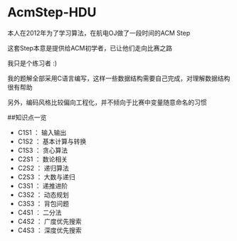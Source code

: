 # AcmStep-HDU
本人在2012年为了学习算法，在航电OJ做了一段时间的ACM Step

这套Step本意是提供给ACM初学者，已让他们走向比赛之路

我只是个练习者 :)

我的题解全部采用C语言编写，这样一些数据结构需要自己完成，对理解数据结构很有帮助

另外，编码风格比较偏向工程化，并不倾向于比赛中变量随意命名的习惯

##知识点一览

- C1S1 ： 输入输出
- C1S2 ： 基本计算与转换
- C1S3 ： 贪心算法
- C2S1 ： 数论相关
- C2S2 ： 递归算法
- C2S3 ： 大数与递归
- C3S1 ： 递推进阶
- C3S2 ： 动态规划
- C3S3 ： 背包问题
- C4S1 ： 二分法
- C4S2 ： 广度优先搜索
- C4S3 ： 深度优先搜索
